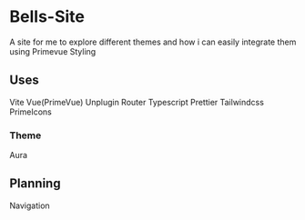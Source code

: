 # Bells-Site

A site for me to explore different themes and how i can easily integrate them using Primevue Styling

## Uses

Vite
Vue(PrimeVue)
Unplugin
Router
Typescript
Prettier
Tailwindcss
PrimeIcons

### Theme

Aura

## Planning

Navigation
